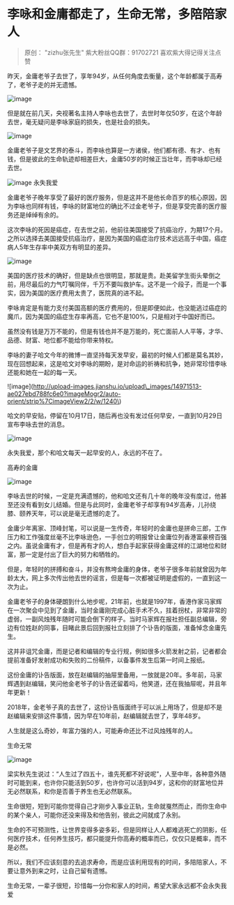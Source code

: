 # 李咏和金庸都走了，生命无常，多陪陪家人



> 原创： "zizhu张先生" 紫大粉丝QQ群：91702721 喜欢紫大得记得关注点赞

昨天，金庸老爷子去世了，享年94岁，从任何角度去衡量，这个年龄都属于高寿了，老爷子走的并无遗憾。

![image](http://upload-images.jianshu.io/upload_images/14971513-f1debbeb8a641f43?imageMogr2/auto-orient/strip|imageView2/2/w/1240)

但是就在前几天，央视著名主持人李咏也去世了，去世时年仅50岁，在这个年龄去世，毫无疑问是李咏家庭的损失，也是社会的损失。

![image](http://upload-images.jianshu.io/upload_images/14971513-5aa1e2cad947a0d1?imageMogr2/auto-orient/strip|imageView2/2/w/1240)

金庸老爷子是文艺界的泰斗，而李咏也算是一方诸侯，他们都有德、有才、也有钱，但是彼此的生命轨迹却相差巨大，金庸50岁的时候正当壮年，而李咏却已经去世。

![image](http://upload-images.jianshu.io/upload_images/14971513-3a4ee08e3feed733?imageMogr2/auto-orient/strip|imageView2/2/w/1240) 永失我爱

金庸老爷子晚年享受了最好的医疗服务，但是这并不是他长命百岁的核心原因，因为李咏也同样有钱，李咏的财富地位的确比不过金老爷子，但是享受完善的医疗服务还是绰绰有余的。

这次李咏的死因是癌症，在去世之前，他前往美国接受了抗癌治疗，为期17个月。之所以选择去美国接受抗癌治疗，是因为美国的癌症治疗技术远远高于中国，癌症病人5年生存率中美双方有明显的差异。 

![image](http://upload-images.jianshu.io/upload_images/14971513-146f1d2ab81d155d?imageMogr2/auto-orient/strip|imageView2/2/w/1240)

美国的医疗技术的确好，但是缺点也很明显，那就是贵。赴美留学生街头晕倒之前，用尽最后的力气叮嘱同伴，千万不要叫救护车。这不是一个段子，而是一个事实，因为美国的医疗费用太贵了，医院真的进不起。

李咏肯定是有能力支付美国高额的医疗费用的，但是即便如此，也没能逃过癌症的魔爪，因为美国的癌症生存率再高，它也不是100%，只是相对于中国好而已。

虽然没有钱是万万不能的，但是有钱也并不是万能的，死亡面前人人平等，才华、品德、财富、地位都不能给你带来特权。

李咏的妻子哈文今年的微博一直坚持每天发早安，最初的时候人们都是莫名其妙，现在回想起来，这是哈文对李咏的期盼，是对命运的祈祷和抗争，她非常珍惜李咏还能和她在一起的每一天。

 !\[image\]\(http://upload-images.jianshu.io/upload\_images/14971513-ae027ebd788fc6e0?imageMogr2/auto-orient/strip%7CimageView2/2/w/1240\)

哈文的早安贴，停留在10月17日，随后再也没有发过任何早安，一直到10月29日宣布李咏去世的消息。

![image](http://upload-images.jianshu.io/upload_images/14971513-389e7a25fddb59f6?imageMogr2/auto-orient/strip|imageView2/2/w/1240)

永失我爱，那个和哈文每天一起早安的人，永远的不在了。

 高寿的金庸

![image](http://upload-images.jianshu.io/upload_images/14971513-b1f1b742e4e412d5?imageMogr2/auto-orient/strip|imageView2/2/w/1240)

李咏去世的时候，一定是充满遗憾的，他和哈文还有几十年的晚年没有度过，他甚至还没有看到女儿结婚。但是与此同时，金庸老爷子却享有94岁高寿，儿孙绕膝、颐养天年，可以说是毫无遗憾的走了。

金庸少年离家、顶峰封笔，可以说是一生传奇，年轻时的金庸也是拼命三郎，工作压力和工作强度丝毫不比李咏逊色，一手创立的明报曾让金庸位列香港富豪榜百强之内。虽说金庸有才，但是再有才的人，想白手起家获得金庸这样的江湖地位和财富，那一定是付出了巨大的努力和牺牲的。

但是，年轻时的拼搏和奋斗，并没有熬垮金庸的身体，老爷子很多年前就曾因为年龄太大，网上多次传出他去世的谣言，但是每一次都被证明是虚假的，一直到这一次为止。

金庸老爷子的身体硬朗到什么地步呢，21年前，也就是1997年，香港作家马家辉在一次聚会中见到了金庸，当时金庸刚完成心脏手术不久，拄着拐杖，非常非常的虚弱，一副风烛残年随时可能会倒下的样子。当时马家辉在报社担任副总编辑，旁边有位姓赵的同事，目睹此景后回到报社立刻排了个讣告的版面，准备悼念金庸先生。

这并非诅咒金庸，而是记者和编辑的专业行规，例如很多火箭发射之前，记者都会提前准备好发射成功和失败的二份稿件，以备事件发生后第一时间上报纸。

这份金庸的讣告版面，放在赵编辑的抽屉里备用，一放就是20年。多年前，马家辉遇到赵编辑，笑问他金老爷子的讣告还留着吗，他笑道，还在我抽屉呢，并且年年更新！

2018年，金老爷子真的去世了，这份讣告版面终于可以派上用场了，但是却不是赵编辑来安排这件事情，因为早在10年前，赵编辑就去世了，享年48岁。

人生就是这么奇妙，年富力强的人，可能寿命还比不过风烛残年的人。

 生命无常

![image](http://upload-images.jianshu.io/upload_images/14971513-d95f252c01394753?imageMogr2/auto-orient/strip|imageView2/2/w/1240)

梁实秋先生说过：“人生过了四五十，谁先死都不好说呢”，人至中年，各种意外随时可能到来，也许你只能活到50岁，也许你可以活到94岁，这和你的财富地位并无必然联系，和你是否善于养生也无必然联系。

生命很短，短到可能你觉得自己才刚步入事业正轨，生命就戛然而止，而你生命中的某个亲人，可能你还没来得及和他告别，彼此之间就成了永别。

生命的不可预测性，让世界变得多姿多彩，但是同样让人人都难逃死亡的阴影，任何医疗技术，任何养生技巧，都只能提升你高寿的概率而已，仅仅只是概率，而不是必然。

所以，我们不应该刻意的去追求寿命，而是应该利用现有的时间，多陪陪家人，不要让意外到来之时，让自己留有遗憾。

生命无常，一辈子很短，珍惜每一分你和家人的时间，希望大家永远都不会永失我爱

